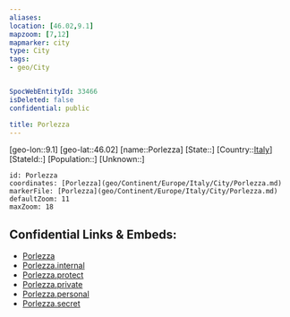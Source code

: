 ```yaml
---
aliases: 
location: [46.02,9.1]
mapzoom: [7,12] 
mapmarker: city 
type: City
tags:
- geo/City


SpocWebEntityId: 33466
isDeleted: false
confidential: public

title: Porlezza
---
```

[geo-lon::9.1]
[geo-lat::46.02]
[name::Porlezza]
[State::]
[Country::[Italy](geo/Continent/Europe/Italy.md)]
[StateId::]
[Population::]
[Unknown::]


```leaflet
id: Porlezza
coordinates: [Porlezza](geo/Continent/Europe/Italy/City/Porlezza.md)
markerFile: [Porlezza](geo/Continent/Europe/Italy/City/Porlezza.md)
defaultZoom: 11 
maxZoom: 18
```


## Confidential Links & Embeds: 
- [Porlezza](../../../../../../_public/geo/Continent/Europe/Italy/City/Porlezza.md) 
- [Porlezza.internal](../../../../../../_internal/geo/Continent/Europe/Italy/City/Porlezza.internal.md) 
- [Porlezza.protect](../../../../../../_protect/geo/Continent/Europe/Italy/City/Porlezza.protect.md) 
- [Porlezza.private](../../../../../../_private/geo/Continent/Europe/Italy/City/Porlezza.private.md) 
- [Porlezza.personal](../../../../../../_personal/geo/Continent/Europe/Italy/City/Porlezza.personal.md) 
- [Porlezza.secret](../../../../../../_secret/geo/Continent/Europe/Italy/City/Porlezza.secret.md) 
